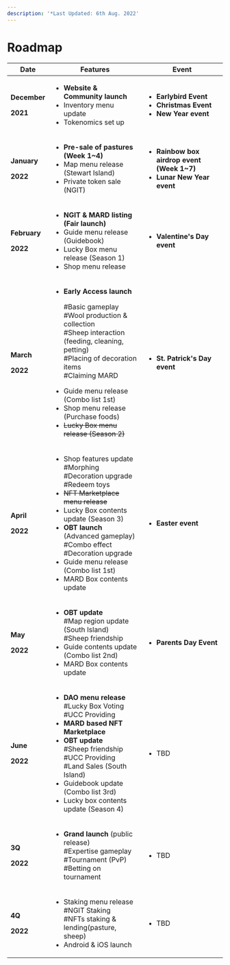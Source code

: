 ```yaml
---
description: '*Last Updated: 6th Aug. 2022'
---
```


# Roadmap

| Date                                                         | Features                                                                                                                                                                                                                                                                                                                                                                                          | Event                                                                                                                               |
| ------------------------------------------------------------ | ------------------------------------------------------------------------------------------------------------------------------------------------------------------------------------------------------------------------------------------------------------------------------------------------------------------------------------------------------------------------------------------------- | ----------------------------------------------------------------------------------------------------------------------------------- |
| <p><strong>December</strong></p><p><strong>2021</strong></p> | <ul><li><strong>Website &#x26; Community launch</strong></li><li>Inventory menu update</li><li>Tokenomics set up</li></ul>                                                                                                                                                                                                                                                                        | <ul><li><strong>Earlybird Event</strong></li><li><strong>Christmas Event</strong></li><li><strong>New Year event</strong></li></ul> |
| <p><strong>January</strong></p><p><strong>2022</strong></p>  | <ul><li><strong>Pre-sale of pastures (Week 1~4)</strong></li><li>Map menu release (Stewart Island)</li><li>Private token sale (NGIT)</li></ul>                                                                                                                                                                                                                                                    | <ul><li><strong>Rainbow box airdrop event (Week 1~7)</strong></li><li><strong>Lunar New Year event</strong></li></ul>               |
| <p><strong>February</strong></p><p><strong>2022</strong></p> | <ul><li><strong>NGIT &#x26; MARD listing (Fair launch)</strong></li><li>Guide menu release (Guidebook)</li><li>Lucky Box menu release (Season 1)</li><li>Shop menu release</li></ul>                                                                                                                                                                                                              | <ul><li><strong>Valentine's Day event</strong></li></ul>                                                                            |
| <p><strong>March</strong></p><p><strong>2022</strong></p>    | <ul><li><p><strong>Early Access launch</strong></p><p>#Basic gameplay<br>#Wool production &#x26; collection<br>#Sheep interaction<br>  (feeding, cleaning, petting)<br>#Placing of decoration items<br>#Claiming MARD</p></li><li>Guide menu release (Combo list 1st)</li><li>Shop menu release (Purchase foods)</li><li><del>Lucky Box menu release (Season 2)</del></li></ul>                   | <ul><li><strong>St. Patrick's Day event</strong></li></ul>                                                                          |
| <p><strong>April</strong></p><p><strong>2022</strong></p>    | <ul><li>Shop features update <br>#Morphing<br>#Decoration upgrade<br>#Redeem toys</li><li><del>NFT Marketplace menu release</del></li><li>Lucky Box contents update (Season 3)</li><li><strong>OBT launch</strong> (Advanced gameplay)<br>#Combo effect<br>#Decoration upgrade</li><li>Guide menu release (Combo list 1st)</li><li>MARD Box contents update</li></ul>                             | <ul><li><strong>Easter event</strong></li></ul>                                                                                     |
| <p><strong>May</strong></p><p><strong>2022</strong></p>      | <ul><li><strong>OBT update</strong><br>#Map region update (South Island)<br>#Sheep friendship</li><li>Guide contents update (Combo list 2nd)</li><li>MARD Box contents update</li></ul>                                                                                                                                                                                                           | <ul><li><strong>Parents Day Event</strong></li></ul>                                                                                |
| <p><strong>June</strong></p><p><strong>2022</strong></p>     | <ul><li><strong>DAO menu release</strong><br><strong></strong>#Lucky Box Voting<br>#UCC Providing</li><li><strong>MARD based NFT Marketplace</strong></li><li><strong>OBT update</strong><br><strong></strong>#Sheep friendship<br>#UCC Providing<br><strong></strong>#Land Sales (South Island)</li><li>Guidebook update (Combo list 3rd)</li><li>Lucky box contents update (Season 4)</li></ul> | <ul><li>TBD</li></ul>                                                                                                               |
| <p><strong>3Q</strong></p><p><strong>2022</strong></p>       | <ul><li><strong>Grand launch</strong> (public release)<br><strong></strong>#Expertise gameplay<br>#Tournament (PvP)<br>#Betting on tournament</li></ul>                                                                                                                                                                                                                                           | <ul><li>TBD</li></ul>                                                                                                               |
| <p><strong>4Q</strong></p><p><strong>2022</strong></p>       | <ul><li>Staking menu release<br>#NGIT Staking<br>#NFTs staking &#x26; lending(pasture, sheep)</li><li>Android &#x26; iOS launch</li></ul>                                                                                                                                                                                                                                                         | <ul><li>TBD</li></ul>                                                                                                               |

